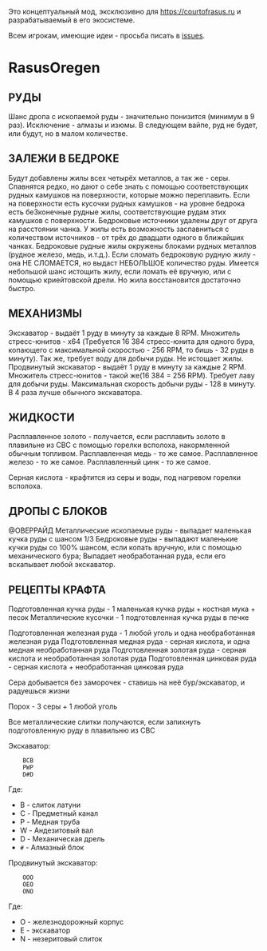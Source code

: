 Это концептуальный мод, эксклюзивно для https://courtofrasus.ru
и разрабатываемый в его экосистеме.

Всем игрокам, имеющие идеи - просьба писать в [issues](https://github.com/TheTarasus/RasusOregen/issues).

# RasusOregen

## РУДЫ
  Шанс дропа с ископаемой руды - значительно понизится (минимум в 9 раз). Исключение - алмазы и изюмы.
  В следующем вайпе, руд не будет, или будут, но в малом количестве.

## ЗАЛЕЖИ В БЕДРОКЕ
  Будут добавлены жилы всех четырёх металлов, а так же - серы.
  Спавнятся редко, но дают о себе знать с помощью соответствующих рудных камушков на поверхности, которые можно переплавить.
  Если на поверхности есть кусочки рудных камушков - на уровне бедрока есть беЗконечные рудные жилы, соответствующие рудам этих камушков с поверхности. 
  Бедроковые источники удалены друг от друга на расстоянии чанка.
  У жилы есть возможность заспавниться с количеством источников - от трёх до двадцати одного в ближайших чанках.
  Бедроковые рудные жилы окружены блоками рудных металлов (рудное железо, медь, и.т.д.).
  Если сломать бедроковую рудную жилу - она НЕ СЛОМАЕТСЯ, но выдаст НЕБОЛЬШОЕ количество руды.
  Имеется небольшой шанс истощить жилу, если ломать её вручную, или с помощью криейтовской дрели. Но жила восстановится достаточно быстро.


## МЕХАНИЗМЫ
  Экскаватор - выдаёт 1 руду в минуту за каждые 8 RPM. Множитель стресс-юнитов - x64 (Требуется 16 384 стресс-юнита для одного бура, копающего с максимальной скоростью - 256 RPM, то бишь - 32 руды в минуту). Так же, требует воду для добычи руды. Не истощает жилы.
  Продвинутый экскаватор - выдаёт 1 руду в минуту за каждые 2 RPM. Множитель стресс-юнитов - такой же(16 384 = 256 RPM). Требует лаву для добычи руды. Максимальная скорость добычи руды - 128 в минуту. В 4 раза лучше обычного экскаватора.

## ЖИДКОСТИ
  Расплавленное золото - получается, если расплавить золото в плавильне из CBC с помощью горелки всполоха, накормленной обычным топливом.
  Расплавленная медь - то же самое.
  Расплавленное железо - то же самое.
  Расплавленный цинк - то же самое.

  Серная кислота - крафтится из серы и воды, под нагревом горелки всполоха.

## ДРОПЫ С БЛОКОВ
  @ОВЕРРАЙД
  Металлические ископаемые руды - выпадает маленькая кучка руды с шансом 1/3
  Бедроковые руды - выпадают маленькие кучки руды со 100% шансом, если копать вручную, или с помощью механического бура; Выпадает необработанная руда, если его вскапывает любой экскаватор.

## РЕЦЕПТЫ КРАФТА
  Подготовленная кучка руды - 1 маленькая кучка руды + костная мука + песок
  Металлические кусочки - 1 подготовленная кучка руды в печке
  
  Подготовленная железная руда - 1 любой уголь и одна необработанная железная руда
  Подготовленная медная руда - серная кислота, и одна медная необработанная руда
  Подготовленная золотая руда - серная кислота и необработанная золотая руда
  Подготовленная цинковая руда - серная кислота + необработанная цинковая руда
  
  Сера добывается без заморочек - ставишь на неё бур/экскаватор, и радуешься жизни

  Порох - 3 серы + 1 любой уголь

  Все металлические слитки получаются, если запихнуть подготовленную руду в плавильню из CBC

  Экскаватор:
```
    BCB
    PWP
    D#D
```
  Где:
  - B - слиток латуни
  - C - Предметный канал
  - P - Медная труба
  - W - Андезитовый вал
  - D - Механическая дрель
  - `#` - Алмазный блок

  Продвинутый экскаватор:
```
    OOO
    OEO
    ONO
```
  Где:
  - O - железнодорожный корпус
  - E - экскаватор
  - N - незеритовый слиток
